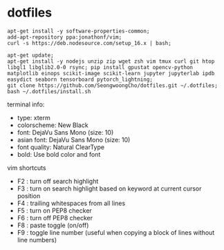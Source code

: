 # dotfiles

```
apt-get install -y software-properties-common;
add-apt-repository ppa:jonathonf/vim;
curl -s https://deb.nodesource.com/setup_16.x | bash;

apt-get update;
apt-get install -y nodejs unzip zip wget zsh vim tmux curl git htop libgl1 libglib2.0-0 rsync; pip install gpustat opencv-python matplotlib einops scikit-image scikit-learn jupyter jupyterlab ipdb easydict seaborn tensorboard pytorch_lightning;
git clone https://github.com/SeongwoongCho/dotfiles.git ~/.dotfiles; bash ~/.dotfiles/install.sh

```
terminal info: <br>
 - type: xterm <br>
 - colorscheme: New Black <br>
 - font: DejaVu Sans Mono (size: 10)
 - asian font: DejaVu Sans Mono (size: 10)
 - font quality: Natural ClearType
 - bold: Use bold color and font


vim shortcuts
- F2 : turn off search highlight
- F3 : turn on search highlight based on keyword at current cursor position
- F4 : trailing whitespaces from all lines
- F5 : turn on PEP8 checker
- F6 : turn off PEP8 checker
- F8 : paste toggle (on/off)
- F9 : toggle line number (useful when copying a block of lines without line numbers)

